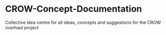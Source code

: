 # CROW-Concept-Documentation
Collective idea centre for all ideas, concepts and suggestions for the CROW overhaul project

